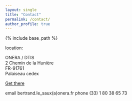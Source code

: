 ```yaml
---
layout: single
title: "Contact"
permalink: /contact/
author_profile: true
---
```


{% include base_path %}

location:

ONERA / DTIS  
2 Chemin de la Hunière  
FR-91761  
Palaiseau cedex  
  
[Get there](https://www.onera.fr/en/centers/palaiseau)  
  

  email bertrand.le_saux(a)onera.fr
  phone (33) 1 80 38 65 73

